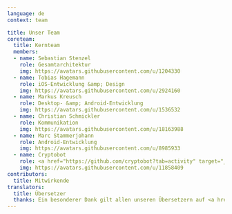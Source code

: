 ```yaml
---
language: de
context: team

title: Unser Team
coreteam:
  title: Kernteam
  members:
  - name: Sebastian Stenzel
    role: Gesamtarchitektur
    img: https://avatars.githubusercontent.com/u/1204330
  - name: Tobias Hagemann
    role: iOS-Entwicklung &amp; Design
    img: https://avatars.githubusercontent.com/u/2924160
  - name: Markus Kreusch
    role: Desktop- &amp; Android-Entwicklung
    img: https://avatars.githubusercontent.com/u/1536532
  - name: Christian Schmickler
    role: Kommunikation
    img: https://avatars.githubusercontent.com/u/18163988
  - name: Marc Stammerjohann
    role: Android-Entwicklung
    img: https://avatars.githubusercontent.com/u/8985933
  - name: Cryptobot
    role: <a href="https://github.com/cryptobot?tab=activity" target="_blank">Release Manager</a>
    img: https://avatars.githubusercontent.com/u/11858409
contributors:
  title: Mitwirkende
translators:
  title: Übersetzer
  thanks: Ein besonderer Dank gilt allen unseren Übersetzern auf <a href="https://poeditor.com/projects/po_edit?id=52217" target="_blank">POEditor</a>, die Cryptomator auf vielen verschiedenen Sprachen verfügbar gemacht haben.
---
```

